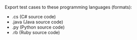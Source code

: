 
Export test cases to these programming languages (formats):

* .cs (C# source code)
* .java (Java source code)
* .py (Python source code)
* .rb (Ruby source code)
